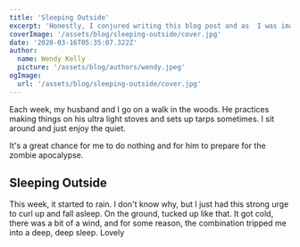 ```yaml
---
title: 'Sleeping Outside'
excerpt: 'Honestly, I conjured writing this blog post and as  I was imagining where it would live, I realized that it was a perfect post for a personal site. And so this new site was born. '
coverImage: '/assets/blog/sleeping-outside/cover.jpg'
date: '2020-03-16T05:35:07.322Z'
author:
  name: Wendy Kelly
  picture: '/assets/blog/authors/wendy.jpeg'
ogImage:
  url: '/assets/blog/sleeping-outside/cover.jpg'
---
```


Each week, my husband and I go on a walk in the woods. He practices making things on his ultra light stoves and sets up tarps sometimes. I sit around and just enjoy the quiet.

It's a great chance for me to do nothing and for him to prepare for the zombie apocalypse.

## Sleeping Outside

This week, it started to rain. I don't know why, but I just had this strong urge to curl up and fall asleep. On the ground, tucked up like that. It got cold, there was a bit of a wind, and for some reason, the combination tripped me into a deep, deep sleep. Lovely
